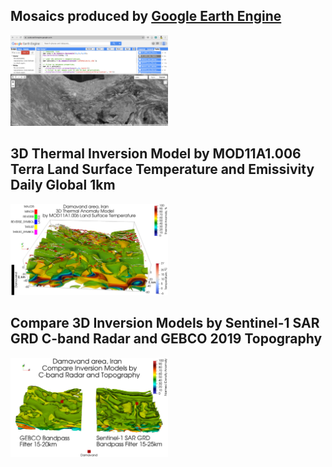 ## Mosaics produced by [Google Earth Engine](https://developers.google.com/earth-engine)

<img src="GEE.jpg" width="50%" alt="Google Earth Engine Project Screenshot color scale"/>

## 3D Thermal Inversion Model by MOD11A1.006 Terra Land Surface Temperature and Emissivity Daily Global 1km

<img src="MODIS.jpg" width="50%" alt="ParaView Project Screenshot color scale"/>

## Compare 3D Inversion Models by Sentinel-1 SAR GRD C-band Radar and GEBCO 2019 Topography

<img src="compare_S1_GRD_and_GEBCO.jpg" width="50%" alt="ParaView Project Screenshot color scale"/>
